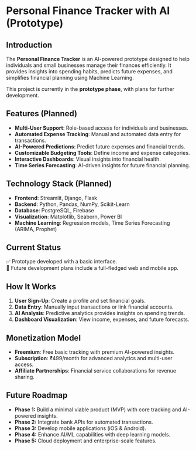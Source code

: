 # Personal Finance Tracker with AI (Prototype)

## Introduction

The **Personal Finance Tracker** is an AI-powered prototype designed to help individuals and small businesses manage their finances efficiently. It provides insights into spending habits, predicts future expenses, and simplifies financial planning using Machine Learning.

This project is currently in the **prototype phase**, with plans for further development.

## Features (Planned)

- **Multi-User Support**: Role-based access for individuals and businesses.
- **Automated Expense Tracking**: Manual and automated data entry for transactions.
- **AI-Powered Predictions**: Predict future expenses and financial trends.
- **Customizable Budgeting Tools**: Define income and expense categories.
- **Interactive Dashboards**: Visual insights into financial health.
- **Time Series Forecasting**: AI-driven insights for future financial planning.

## Technology Stack (Planned)

- **Frontend**: Streamlit, Django, Flask
- **Backend**: Python, Pandas, NumPy, Scikit-Learn
- **Database**: PostgreSQL, Firebase
- **Visualization**: Matplotlib, Seaborn, Power BI
- **Machine Learning**: Regression models, Time Series Forecasting (ARIMA, Prophet)

## Current Status

✅ Prototype developed with a basic interface.  
🚀 Future development plans include a full-fledged web and mobile app.  

## How It Works

1. **User Sign-Up**: Create a profile and set financial goals.
2. **Data Entry**: Manually input transactions or link financial accounts.
3. **AI Analysis**: Predictive analytics provides insights on spending trends.
4. **Dashboard Visualization**: View income, expenses, and future forecasts.

## Monetization Model

- **Freemium**: Free basic tracking with premium AI-powered insights.
- **Subscription**: ₹499/month for advanced analytics and multi-user access.
- **Affiliate Partnerships**: Financial service collaborations for revenue sharing.

## Future Roadmap

- **Phase 1:** Build a minimal viable product (MVP) with core tracking and AI-powered insights.
- **Phase 2:** Integrate bank APIs for automated transactions.
- **Phase 3:** Develop mobile applications (iOS & Android).
- **Phase 4:** Enhance AI/ML capabilities with deep learning models.
- **Phase 5:** Cloud deployment and enterprise-scale features.

